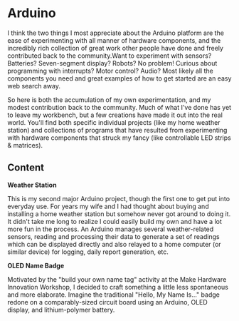 Arduino
===============

I think the two things I most appreciate about the Arduino platform are the ease of experimenting with all manner of hardware components, and the incredibly rich collection of great work other people have done and freely contributed back to the community.Want to experiment with sensors? Batteries? Seven-segment display? Robots? No problem!  Curious about programming with interrupts?  Motor control?  Audio?  Most likely all the components you need and great examples of how to get started are an easy web search away.

So here is both the accumulation of my own experimentation, and my modest contribution back to the community.  Much of what I've done has yet to leave my workbench, but a few creations have made it out into the real world.  You'll find both specific individual projects (like my home weather station) and  collections of programs that have resulted from experimenting with hardware components that struck my fancy (like controllable LED strips & matrices). 

## Content

**Weather Station**

This is my second major Arduino project, though the first one to get put into everyday use.  For years my wife and I had thought about buying and installing a home weather station but somehow never got around to doing it.  It didn't take me long to realize I could easily build my own and have a lot more fun in the process.  An Arduino manages several  weather-related sensors, reading and processing their data to generate a set of readings which can be displayed directly and also relayed to a home computer (or similar device) for logging, daily report generation, etc.

**OLED Name Badge**

Motivated by the "build your own name tag" activity at the Make Hardware Innovation Workshop, I decided to craft something a little less spontaneous and more elaborate. Imagine the traditional "Hello, My Name Is..." badge redone on a comparably-sized circuit board using an Arduino, OLED display, and lithium-polymer battery.